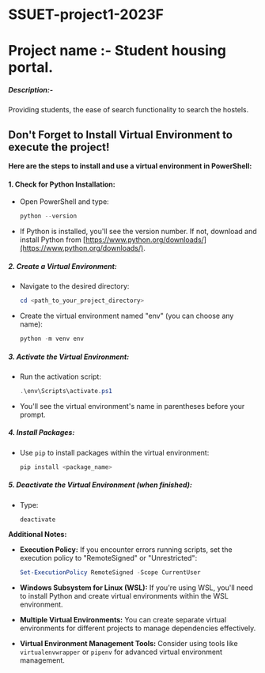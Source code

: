 # SSUET-project1-2023F
<h1>Project name :- Student housing portal.  </h1>
<h5> Description:- </h5> Providing students, the ease of search functionality to search the hostels. 

<h2> Don't Forget to Install Virtual Environment to execute the project!</h2>

 <b> Here are the steps to install and use a virtual environment in PowerShell: </b>
 

<h4> 1. Check for Python Installation: </h4>

- Open PowerShell and type:

   ```powershell
   python --version
   ```

- If Python is installed, you'll see the version number. If not, download and install Python from [https://www.python.org/downloads/](https://www.python.org/downloads/).

<h5>2. Create a Virtual Environment:</h5>

- Navigate to the desired directory:

   ```powershell
   cd <path_to_your_project_directory>
   ```

- Create the virtual environment named "env" (you can choose any name):

   ```powershell
   python -m venv env
   ```

<h5>3. Activate the Virtual Environment:</h5>

- Run the activation script:

   ```powershell
   .\env\Scripts\activate.ps1
   ```

- You'll see the virtual environment's name in parentheses before your prompt.

<h5> 4. Install Packages:</h5>

- Use `pip` to install packages within the virtual environment:

   ```powershell
   pip install <package_name>
   ```

<h5>5. Deactivate the Virtual Environment (when finished):</h5>

- Type:

   ```powershell
   deactivate
   ```

**Additional Notes:**

- **Execution Policy:** If you encounter errors running scripts, set the execution policy to "RemoteSigned" or "Unrestricted":

   ```powershell
   Set-ExecutionPolicy RemoteSigned -Scope CurrentUser
   ```

- **Windows Subsystem for Linux (WSL):** If you're using WSL, you'll need to install Python and create virtual environments within the WSL environment.

- **Multiple Virtual Environments:** You can create separate virtual environments for different projects to manage dependencies effectively.

- **Virtual Environment Management Tools:** Consider using tools like `virtualenvwrapper` or `pipenv` for advanced virtual environment management.
